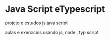 # Java Script eTypescript   
  projeto e estudos js java script   
 
aulas e exercícios usando js, node , typ script